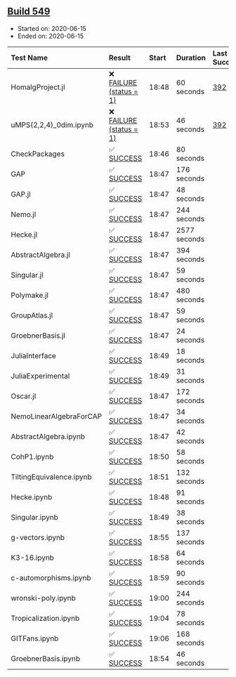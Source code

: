## [Build 549](https://oscarci.mathematik.uni-kl.de/job/oscar-julia-1.4/549/)

* Started on: 2020-06-15
* Ended on: 2020-06-15

| Test Name    | Result | Start | Duration | Last Success | First Failure |
|:-------------|:-------|:------|:---------|:-------------|:--------------|
| HomalgProject.jl | ❌ [FAILURE (status = 1)](https://oscarci.mathematik.uni-kl.de/job/oscar-julia-1.4/549/artifact/logs/build-549/HomalgProject.jl.log) | 18:48 | 60 seconds | [392](https://oscarci.mathematik.uni-kl.de/job/oscar-julia-1.4/392/) | [393](https://oscarci.mathematik.uni-kl.de/job/oscar-julia-1.4/393/) |
| uMPS(2,2,4)_0dim.ipynb | ❌ [FAILURE (status = 1)](https://oscarci.mathematik.uni-kl.de/job/oscar-julia-1.4/549/artifact/logs/build-549/uMPS-2-2-4-_0dim.ipynb.log) | 18:53 | 46 seconds | [392](https://oscarci.mathematik.uni-kl.de/job/oscar-julia-1.4/392/) | [393](https://oscarci.mathematik.uni-kl.de/job/oscar-julia-1.4/393/) |
| CheckPackages | ✅ [SUCCESS](https://oscarci.mathematik.uni-kl.de/job/oscar-julia-1.4/549/artifact/logs/build-549/CheckPackages.log) | 18:46 | 80 seconds |  |  |
| GAP | ✅ [SUCCESS](https://oscarci.mathematik.uni-kl.de/job/oscar-julia-1.4/549/artifact/logs/build-549/GAP.log) | 18:47 | 176 seconds |  |  |
| GAP.jl | ✅ [SUCCESS](https://oscarci.mathematik.uni-kl.de/job/oscar-julia-1.4/549/artifact/logs/build-549/GAP.jl.log) | 18:47 | 48 seconds |  |  |
| Nemo.jl | ✅ [SUCCESS](https://oscarci.mathematik.uni-kl.de/job/oscar-julia-1.4/549/artifact/logs/build-549/Nemo.jl.log) | 18:47 | 244 seconds |  |  |
| Hecke.jl | ✅ [SUCCESS](https://oscarci.mathematik.uni-kl.de/job/oscar-julia-1.4/549/artifact/logs/build-549/Hecke.jl.log) | 18:47 | 2577 seconds |  |  |
| AbstractAlgebra.jl | ✅ [SUCCESS](https://oscarci.mathematik.uni-kl.de/job/oscar-julia-1.4/549/artifact/logs/build-549/AbstractAlgebra.jl.log) | 18:47 | 394 seconds |  |  |
| Singular.jl | ✅ [SUCCESS](https://oscarci.mathematik.uni-kl.de/job/oscar-julia-1.4/549/artifact/logs/build-549/Singular.jl.log) | 18:47 | 59 seconds |  |  |
| Polymake.jl | ✅ [SUCCESS](https://oscarci.mathematik.uni-kl.de/job/oscar-julia-1.4/549/artifact/logs/build-549/Polymake.jl.log) | 18:47 | 480 seconds |  |  |
| GroupAtlas.jl | ✅ [SUCCESS](https://oscarci.mathematik.uni-kl.de/job/oscar-julia-1.4/549/artifact/logs/build-549/GroupAtlas.jl.log) | 18:47 | 59 seconds |  |  |
| GroebnerBasis.jl | ✅ [SUCCESS](https://oscarci.mathematik.uni-kl.de/job/oscar-julia-1.4/549/artifact/logs/build-549/GroebnerBasis.jl.log) | 18:47 | 24 seconds |  |  |
| JuliaInterface | ✅ [SUCCESS](https://oscarci.mathematik.uni-kl.de/job/oscar-julia-1.4/549/artifact/logs/build-549/JuliaInterface.log) | 18:49 | 18 seconds |  |  |
| JuliaExperimental | ✅ [SUCCESS](https://oscarci.mathematik.uni-kl.de/job/oscar-julia-1.4/549/artifact/logs/build-549/JuliaExperimental.log) | 18:49 | 31 seconds |  |  |
| Oscar.jl | ✅ [SUCCESS](https://oscarci.mathematik.uni-kl.de/job/oscar-julia-1.4/549/artifact/logs/build-549/Oscar.jl.log) | 18:47 | 172 seconds |  |  |
| NemoLinearAlgebraForCAP | ✅ [SUCCESS](https://oscarci.mathematik.uni-kl.de/job/oscar-julia-1.4/549/artifact/logs/build-549/NemoLinearAlgebraForCAP.log) | 18:47 | 34 seconds |  |  |
| AbstractAlgebra.ipynb | ✅ [SUCCESS](https://oscarci.mathematik.uni-kl.de/job/oscar-julia-1.4/549/artifact/logs/build-549/AbstractAlgebra.ipynb.log) | 18:47 | 42 seconds |  |  |
| CohP1.ipynb | ✅ [SUCCESS](https://oscarci.mathematik.uni-kl.de/job/oscar-julia-1.4/549/artifact/logs/build-549/CohP1.ipynb.log) | 18:50 | 58 seconds |  |  |
| TiltingEquivalence.ipynb | ✅ [SUCCESS](https://oscarci.mathematik.uni-kl.de/job/oscar-julia-1.4/549/artifact/logs/build-549/TiltingEquivalence.ipynb.log) | 18:51 | 132 seconds |  |  |
| Hecke.ipynb | ✅ [SUCCESS](https://oscarci.mathematik.uni-kl.de/job/oscar-julia-1.4/549/artifact/logs/build-549/Hecke.ipynb.log) | 18:48 | 91 seconds |  |  |
| Singular.ipynb | ✅ [SUCCESS](https://oscarci.mathematik.uni-kl.de/job/oscar-julia-1.4/549/artifact/logs/build-549/Singular.ipynb.log) | 18:49 | 38 seconds |  |  |
| g-vectors.ipynb | ✅ [SUCCESS](https://oscarci.mathematik.uni-kl.de/job/oscar-julia-1.4/549/artifact/logs/build-549/g-vectors.ipynb.log) | 18:55 | 137 seconds |  |  |
| K3-16.ipynb | ✅ [SUCCESS](https://oscarci.mathematik.uni-kl.de/job/oscar-julia-1.4/549/artifact/logs/build-549/K3-16.ipynb.log) | 18:58 | 64 seconds |  |  |
| c-automorphisms.ipynb | ✅ [SUCCESS](https://oscarci.mathematik.uni-kl.de/job/oscar-julia-1.4/549/artifact/logs/build-549/c-automorphisms.ipynb.log) | 18:59 | 90 seconds |  |  |
| wronski-poly.ipynb | ✅ [SUCCESS](https://oscarci.mathematik.uni-kl.de/job/oscar-julia-1.4/549/artifact/logs/build-549/wronski-poly.ipynb.log) | 19:00 | 244 seconds |  |  |
| Tropicalization.ipynb | ✅ [SUCCESS](https://oscarci.mathematik.uni-kl.de/job/oscar-julia-1.4/549/artifact/logs/build-549/Tropicalization.ipynb.log) | 19:04 | 78 seconds |  |  |
| GITFans.ipynb | ✅ [SUCCESS](https://oscarci.mathematik.uni-kl.de/job/oscar-julia-1.4/549/artifact/logs/build-549/GITFans.ipynb.log) | 19:06 | 168 seconds |  |  |
| GroebnerBasis.ipynb | ✅ [SUCCESS](https://oscarci.mathematik.uni-kl.de/job/oscar-julia-1.4/549/artifact/logs/build-549/GroebnerBasis.ipynb.log) | 18:54 | 46 seconds |  |  |
